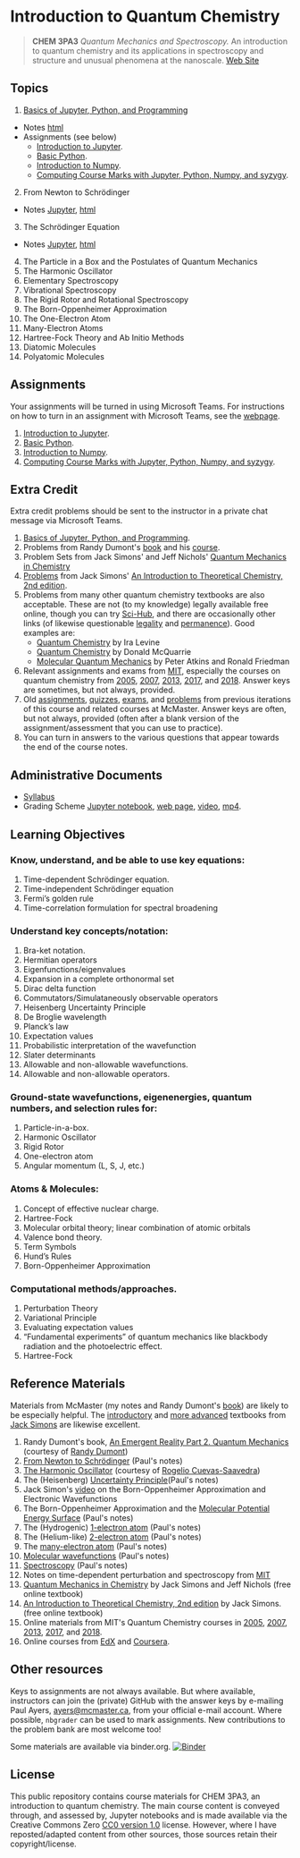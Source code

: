 # Introduction to Quantum Chemistry

> **CHEM 3PA3** *Quantum Mechanics and Spectroscopy.* An introduction to quantum chemistry and its applications in spectroscopy and structure and unusual phenomena at the nanoscale.
[Web Site](https://qchem1.qcdevs.org)
## Topics

1. [Basics of Jupyter, Python, and Programming](notes/jupyter.md) 
- Notes [html](notes/html/jupyter.html)
- Assignments (see below)
  - [Introduction to Jupyter](problems/Jupyter.md).
  - [Basic Python](problems/python.md).
  - [Introduction to Numpy](problems/numpy.md).
  - [Computing Course Marks with Jupyter, Python, Numpy, and syzygy](problems/syzygy.md).
2. From Newton to Schrödinger 
- Notes [Jupyter](ipynb/History.ipynb), [html](notes/html/History.html)
3. The Schr&ouml;dinger Equation
- Notes [Jupyter](ipynb/SchrodingerEq.ipynb), [html](notes/html/SchrodingerEq.html)
4. The Particle in a Box and the Postulates of Quantum Mechanics
5. The Harmonic Oscillator
6. Elementary Spectroscopy
7. Vibrational Spectroscopy
8. The Rigid Rotor and Rotational Spectroscopy
9.  The Born-Oppenheimer Approximation
10.  The One-Electron Atom
11.  Many-Electron Atoms
12. Hartree-Fock Theory and Ab Initio Methods
13. Diatomic Molecules
14. Polyatomic Molecules

## Assignments

Your assignments will be turned in using Microsoft Teams. For instructions on how to turn in an assignment with Microsoft Teams, see the [webpage](https://support.microsoft.com/en-us/office/turn-in-an-assignment-in-microsoft-teams-e25f383a-b747-4a0b-b6d5-a2845a52092b).

1. [Introduction to Jupyter](problems/Jupyter.md).
2. [Basic Python](problems/python.md).
3. [Introduction to Numpy](problems/numpy.md).
4. [Computing Course Marks with Jupyter, Python, Numpy, and syzygy](problems/syzygy.md).

## Extra Credit

Extra credit problems should be sent to the instructor in a private chat message via Microsoft Teams.

1. [Basics of Jupyter, Python, and Programming](extracredit/programming.md).
1. Problems from Randy Dumont's [book](documents/DumontBook.pdf) and his [course](extracredit/DumontProblems.pdf).
1. Problem Sets from Jack Simons' and Jeff Nichols' [Quantum Mechanics in Chemistry](http://simons.hec.utah.edu/TheoryPage/BookPDF/TableofContents.html)
1. [Problems](http://simons.hec.utah.edu/ITCSecondEdition/Problems.pdf) from Jack Simons' [An Introduction to Theoretical Chemistry, 2nd edition](http://simons.hec.utah.edu/ITCSecondEdition/TableofContents.html).
1. Problems from many other quantum chemistry textbooks are also acceptable. These are not (to my knowledge) legally available free online, though you can try [Sci-Hub](https://en.wikipedia.org/wiki/Sci-Hub), and there are occasionally other links (of likewise questionable [legality](http://www.nanoer.net/d/img/Molecular%20Quantum%20Mechanics,%205th%20Edition.pdf) and [permanence](http://www.dll.cheminfinity.com/arks/wp-file/books/Ira-N.Levine-Quantum-Chemistry-Pearson-(2013)-cheminfinity.com.pdf)). Good examples are:
    - [Quantum Chemistry](https://www.pearson.com/us/higher-education/program/Levine-Quantum-Chemistry-7th-Edition/PGM78512.html) by Ira Levine
    - [Quantum Chemistry](http://www.mcquarriegeneralchemistry.com/mcqqc2.htm) by Donald McQuarrie
    - [Molecular Quantum Mechanics](https://global.oup.com/academic/product/molecular-quantum-mechanics-9780199541423?cc=ca&lang=en&) by Peter Atkins and Ronald Friedman
1. Relevant assignments and exams from [MIT](https://ocw.mit.edu/courses/chemistry/), especially the courses on quantum chemistry from [2005](https://ocw.mit.edu/courses/chemistry/5-73-introductory-quantum-mechanics-i-fall-2005/), [2007](https://ocw.mit.edu/courses/chemistry/5-61-physical-chemistry-fall-2007/), [2013](https://dspace.mit.edu/handle/1721.1/120336), [2017](https://ocw.mit.edu/courses/chemistry/5-61-physical-chemistry-fall-2017/), and [2018](https://ocw.mit.edu/courses/chemistry/5-73-quantum-mechanics-i-fall-2018/). Answer keys are sometimes, but not always, provided.
2. Old [assignments](https://github.com/PaulWAyers/IntroQChem/tree/main/extracredit/assignments?raw=true), [quizzes](https://github.com/PaulWAyers/IntroQChem/tree/main/extracredit/quizzes?raw=true), [exams](https://github.com/PaulWAyers/IntroQChem/tree/main/extracredit/exams?raw=true), and [problems](https://github.com/PaulWAyers/IntroQChem/tree/main/extracredit/problems?raw=true) from previous iterations of this course and related courses at McMaster. Answer keys are often, but not always, provided (often after a blank version of the assignment/assessment that you can use to practice). 
3. You can turn in answers to the various questions that appear towards the end of the course notes.

## Administrative Documents

- [Syllabus](documents/syllabus.pdf)
- Grading Scheme [Jupyter notebook](ipynb/GradingDemo.ipynb), [web page](ipynb/GradingDemo.html), [video](https://www.macvideo.ca/media/1_5jdntum9), [mp4](linkedFiles/gradesdemo.mp4).

## Learning Objectives
### Know, understand, and be able to use key equations:
1. Time-dependent Schrödinger equation.
2. Time-independent Schrödinger equation
3. Fermi’s golden rule
4. Time-correlation formulation for spectral broadening

### Understand key concepts/notation:
1. Bra-ket notation.
2. Hermitian operators
3. Eigenfunctions/eigenvalues
4. Expansion in a complete orthonormal set
5. Dirac delta function
6. Commutators/Simulataneously observable operators
7. Heisenberg Uncertainty Principle
8. De Broglie wavelength
9. Planck’s law
10. Expectation values
11. Probabilistic interpretation of the wavefunction
12. Slater determinants
13. Allowable and non-allowable wavefunctions.
14. Allowable and non-allowable operators.

### Ground-state wavefunctions, eigenenergies, quantum numbers, and selection rules for:
1. Particle-in-a-box.
2. Harmonic Oscillator
3. Rigid Rotor
4. One-electron atom
5. Angular momentum (L, S, J, etc.)

### Atoms & Molecules:
1. Concept of effective nuclear charge.
2. Hartree-Fock
3. Molecular orbital theory; linear combination of atomic orbitals
4. Valence bond theory.
5. Term Symbols
6. Hund’s Rules
7. Born-Oppenheimer Approximation

### Computational methods/approaches.
1. Perturbation Theory
2. Variational Principle
3. Evaluating expectation values
4. “Fundamental experiments” of quantum mechanics like blackbody radiation and the
photoelectric effect.
5. Hartree-Fock

## Reference Materials
Materials from McMaster (my notes and Randy Dumont's [book](documents/DumontBook.pdf)) are likely to be especially helpful. The [introductory](http://simons.hec.utah.edu/ITCSecondEdition/TableofContents.html) and [more advanced](http://simons.hec.utah.edu/TheoryPage/BookPDF/TableofContents.html) textbooks from [Jack Simons](http://simons.hec.utah.edu/) are likewise excellent.

1. Randy Dumont's book, [An Emergent Reality Part 2. Quantum Mechanics](documents/DumontBook.pdf) (courtesy of [Randy Dumont](https://chemistry.mcmaster.ca/component/comprofiler/userprofile/dumontr.html))
2. [From Newton to Schrödinger](documents/IntroQM.pdf) (Paul's notes)
3. [The Harmonic Oscillator](documents/HarmonicOscillator.pdf) (courtesy of [Rogelio Cuevas-Saavedra](https://www.linkedin.com/in/rcuevass/))
4. The (Heisenberg) [Uncertainty Principle](documents/uncertainty.pdf)(Paul's notes)
5. Jack Simon's [video](https://www.youtube.com/watch?v=Z5cq7JpsG8I) on the Born-Oppenheimer Approximation and Electronic Wavefunctions
6. The Born-Oppenheimer Approximation and the [Molecular Potential Energy Surface](documents/PES.pdf) (Paul's notes)
7. The (Hydrogenic) [1-electron atom](documents/Hatom.pdf) (Paul's notes)
8. The (Helium-like) [2-electron atom](documents/2elatom.pdf) (Paul's notes)
9. The [many-electron atom](documents/atoms.pdf) (Paul's notes)
10. [Molecular wavefunctions](documents/molecules.pdf) (Paul's notes)
11. [Spectroscopy](documents/spectroscopy.pdf) (Paul's notes)
12. Notes on time-dependent perturbation and spectroscopy from [MIT](https://ocw.mit.edu/courses/chemistry/5-74-introductory-quantum-mechanics-ii-spring-2009/lecture-notes/)
13. [Quantum Mechanics in Chemistry](http://simons.hec.utah.edu/TheoryPage/BookPDF/TableofContents.html) by Jack Simons and Jeff Nichols (free online textbook)
14. [An Introduction to Theoretical Chemistry, 2nd edition](http://simons.hec.utah.edu/ITCSecondEdition/TableofContents.html) by Jack Simons. (free online textbook)
15. Online materials from MIT's Quantum Chemistry courses in [2005](https://ocw.mit.edu/courses/chemistry/5-73-introductory-quantum-mechanics-i-fall-2005/), [2007](https://ocw.mit.edu/courses/chemistry/5-61-physical-chemistry-fall-2007/), [2013](https://dspace.mit.edu/handle/1721.1/120336), [2017](https://ocw.mit.edu/courses/chemistry/5-61-physical-chemistry-fall-2017/), and [2018](https://ocw.mit.edu/courses/chemistry/5-73-quantum-mechanics-i-fall-2018/).
16. Online courses from [EdX](https://online-learning.harvard.edu/course/quantum-world?delta=0) and [Coursera](https://www.coursera.org/lecture/physical-chemistry/introduction-to-quantum-chemistry-i-by-dr-patrick-o-malley-yd2RD).

## Other resources

Keys to assignments are not always available. But where available, instructors can join the (private) GitHub with the answer keys by e-mailing Paul Ayers, <ayers@mcmaster.ca>, from your official e-mail account. Where possible, `nbgrader` can be used to mark assignments. New contributions to the problem bank are most welcome too! 

Some materials are available via binder.org.
[![Binder](https://mybinder.org/badge_logo.svg)](https://mybinder.org/v2/gh/https%3A%2F%2Fpaulwayers.github.io%2FIntroQChem/main?filepath=ipynb%2FTestQuestions.ipynb)

## License

This public repository contains course materials for CHEM 3PA3, an introduction to quantum chemistry. The main course content is conveyed through, and assessed by, Jupyter notebooks and is made available via the Creative Commons Zero [CC0 version 1.0](LICENSE) license. However, where I have reposted/adapted content from other sources, those sources retain their copyright/license.
